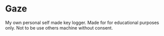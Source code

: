 # Gaze
My own personal self made key logger.  Made for for educational purposes only. Not to be use others machine without consent.
